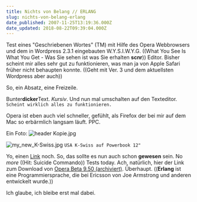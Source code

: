 ```yaml
---
title: Nichts von Belang // ERLANG
slug: nichts-von-belang-erlang
date_published: 2007-11-25T13:19:36.000Z
date_updated: 2018-08-22T09:39:04.000Z
---
```


Test eines "Geschriebenen Wortes" (TM) mit Hilfe des Opera Webbrowsers und dem in Wordpress 2.3.1 eingebauten W.Y.S.I.W.Y.G. ((What You See Is What You Get - Was Sie sehen ist was Sie erhalten **scnr**)) Editor. Bisher scheint mir alles sehr gut zu funktionieren, was man ja von Apple Safari früher nicht behaupten konnte. ((Geht mit Ver. 3 und dem aktuellsten Wordpress aber auch))

So, ein Absatz, eine Freizeile.

Bunter**dicker**Text. *Kursiv*. Und nun mal umschalten auf den Texteditor. `Scheint wirklich alles zu funktionieren.`

Opera ist eben auch viel schneller, gefühlt, als Firefox der bei mir auf dem Mac so erbärmlich langsam läuft. PPC.

Ein Foto:
![header Kopie.jpg](//farm3.static.flickr.com/2360/2054427445_a59a2259d4_m.jpg)

![my_new_K-Swiss.jpg](//farm3.static.flickr.com/2164/2055212478_8a16162d51.jpg)
`USA K-Swiss auf Powerbook 12"`

Yo, einen [Link](http://members.chello.at/sever/) noch. So, das sollte es nun auch schon **gewesen** sein. No *more* ((Hit: Suicide Commando)) Tests today. Ach, natürlich, hier der Link zum Download von [Opera Beta 9.50 (archiviert)](http://web.archive.org/web/20071124070640/http://www.opera.com:80/download/?ver=9.50b). Überhaupt. ((**Erlang** ist eine Programmiersprache, die bei Ericsson von Joe Armstrong und anderen entwickelt wurde.))

Ich glaube, ich bleibe erst mal dabei.
